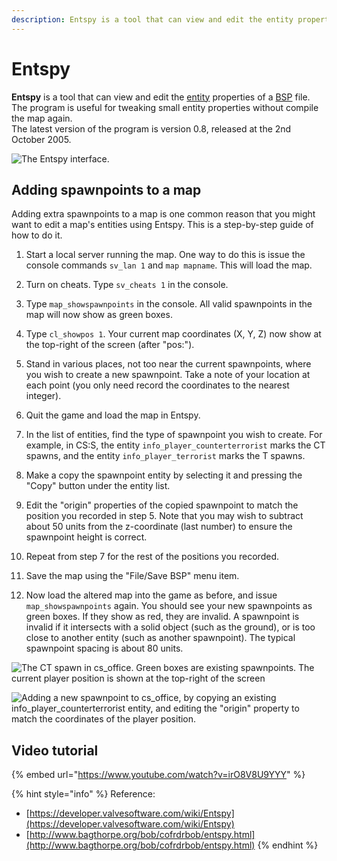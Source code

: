 ```yaml
---
description: Entspy is a tool that can view and edit the entity properties of a BSP file.
---
```


# Entspy

**Entspy** is a tool that can view and edit the [entity](https://developer.valvesoftware.com/wiki/Entity) properties of a [BSP](https://developer.valvesoftware.com/wiki/BSP) file.  
The program is useful for tweaking small entity properties without compile the map again.  
The latest version of the program is version 0.8, released at the 2nd October 2005.

![The Entspy interface.](../../../../../.gitbook/assets/entspy1.gif)

## Adding spawnpoints to a map

Adding extra spawnpoints to a map is one common reason that you might want to edit a map's entities using Entspy. This is a step-by-step guide of how to do it.

1. Start a local server running the map. One way to do this is issue the console commands `sv_lan 1` and `map mapname`. This will load the map.

2. Turn on cheats. Type `sv_cheats 1` in the console.

3. Type `map_showspawnpoints` in the console. All valid spawnpoints in the map will now show as green boxes.

4. Type `cl_showpos 1`. Your current map coordinates \(X, Y, Z\) now show at the top-right of the screen \(after "pos:"\).

5. Stand in various places, not too near the current spawnpoints, where you wish to create a new spawnpoint. Take a note of your location at each point \(you only need record the coordinates to the nearest integer\).

6. Quit the game and load the map in Entspy.

7. In the list of entities, find the type of spawnpoint you wish to create. For example, in CS:S, the entity `info_player_counterterrorist` marks the CT spawns, and the entity `info_player_terrorist` marks the T spawns.

8. Make a copy the spawnpoint entity by selecting it and pressing the "Copy" button under the entity list.

9. Edit the "origin" properties of the copied spawnpoint to match the position you recorded in step 5. Note that you may wish to subtract about 50 units from the z-coordinate \(last number\) to ensure the spawnpoint height is correct.

10. Repeat from step 7 for the rest of the positions you recorded.

11. Save the map using the "File/Save BSP" menu item.

12. Now load the altered map into the game as before, and issue `map_showspawnpoints` again. You should see your new spawnpoints as green boxes. If they show as red, they are invalid. A spawnpoint is invalid if it intersects with a solid object \(such as the ground\), or is too close to another entity \(such as another spawnpoint\). The typical spawnpoint spacing is about 80 units.

![The CT spawn in cs\_office. Green boxes are existing spawnpoints. The current player position is shown at the top-right of the screen](../../../../../.gitbook/assets/cs_office0000.jpg)

![Adding a new spawnpoint to cs\_office, by copying an existing info\_player\_counterterrorist entity, and editing the &quot;origin&quot; property to match the coordinates of the player position.](../../../../../.gitbook/assets/entspy_edit.png)

## Video tutorial

{% embed url="https://www.youtube.com/watch?v=irO8V8U9YYY" %}

{% hint style="info" %}
Reference: 

* [https://developer.valvesoftware.com/wiki/Entspy](https://developer.valvesoftware.com/wiki/Entspy)
* [http://www.bagthorpe.org/bob/cofrdrbob/entspy.html](http://www.bagthorpe.org/bob/cofrdrbob/entspy.html)
{% endhint %}

